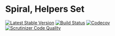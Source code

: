 # Spiral, Helpers Set
[![Latest Stable Version](https://poser.pugx.org/spiral/helpers/version)](https://packagist.org/packages/spiral/helpers)
[![Build Status](https://travis-ci.org/spiral/helpers.svg?branch=master)](https://travis-ci.org/spiral/helpers)
[![Codecov](https://codecov.io/gh/spiral/helpers/branch/master/graph/badge.svg)](https://codecov.io/gh/spiral/helpers/)
[![Scrutinizer Code Quality](https://scrutinizer-ci.com/g/spiral/helpers/badges/quality-score.png)](https://scrutinizer-ci.com/g/spiral/helpers/?branch=master)
